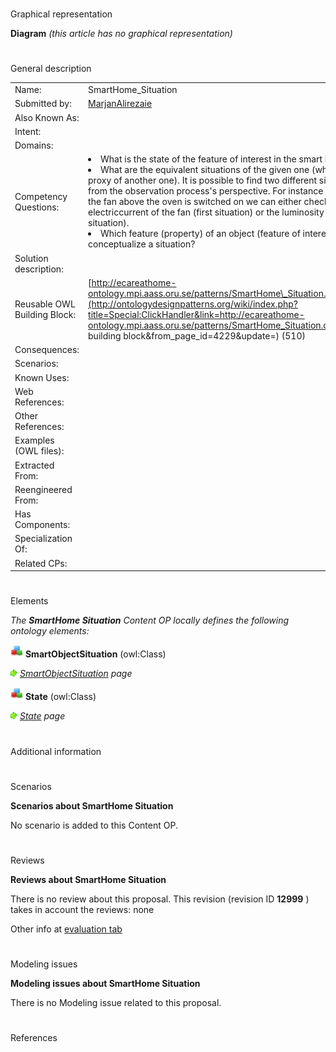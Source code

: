 # 

 Graphical representation



__Diagram__ 
_(this article has no graphical representation)_ 




# 

 General description




|  |  |
| --- | --- |
|  Name:  |  SmartHome\_Situation  |
|  Submitted by:  | [MarjanAlirezaie](../User/MarjanAlirezaie "User:MarjanAlirezaie")  |
|  Also Known As:  |  |
|  Intent:  |  |
|  Domains:  |  |
|  Competency Questions:  | <li>       What is the state of the feature of interest in the smart home?      </li><li>       What are the equivalent situations of the given one (which situation is proxy of another one). It is possible to find two different situations equivalent from the observation process's perspective. For instance in order to see if the fan above the oven is switched on we can either check the electriccurrent of the fan (first situation) or the luminosity of its lamp (second situation).      </li><li>       Which feature (property) of an object (feature of interest) is used to conceptualize a situation?      </li> |
|  Solution description:  |  |
|  Reusable OWL Building Block:  | [http://ecareathome-ontology.mpi.aass.oru.se/patterns/SmartHome\_Situation.owl](http://ontologydesignpatterns.org/wiki/index.php?title=Special:ClickHandler&link=http://ecareathome-ontology.mpi.aass.oru.se/patterns/SmartHome_Situation.owl&message=OWL building block&from_page_id=4229&update=)  (510)  |
|  Consequences:  |  |
|  Scenarios:  |  |
|  Known Uses:  |  |
|  Web References:  |  |
|  Other References:  |  |
|  Examples (OWL files):  |  |
|  Extracted From:  |  |
|  Reengineered From:  |  |
|  Has Components:  |  |
|  Specialization Of:  |  |
|  Related CPs:  |  |



  





# 

 Elements



_The
 __SmartHome Situation__ 
 Content OP locally defines the following ontology elements:_ 





[![Class](public/images/thumb/2/27/Class.gif/20px-Class.gif)](../Image/Class.gif "Class")
__SmartObjectSituation__ 
 (owl:Class)
 
[![](public/images/thumb/8/87/ArrowRight.gif/11px-ArrowRight.gif)](../Image/ArrowRight.gif "ArrowRight.gif")
_[SmartObjectSituation](../Submissions/SmartHome_Situation/SmartObjectSituation "Submissions:SmartHome Situation/SmartObjectSituation") 
 page_ 



[![Class](public/images/thumb/2/27/Class.gif/20px-Class.gif)](../Image/Class.gif "Class")
__State__ 
 (owl:Class)
 
[![](public/images/thumb/8/87/ArrowRight.gif/11px-ArrowRight.gif)](../Image/ArrowRight.gif "ArrowRight.gif")
_[State](../Submissions/SmartHome_Situation/State "Submissions:SmartHome Situation/State") 
 page_ 


# 

 Additional information



# 

 Scenarios




__Scenarios about SmartHome Situation__ 


 No scenario is added to this Content OP.
 




# 

 Reviews




__Reviews about SmartHome Situation__ 


 There is no review about this proposal.
This revision (revision ID
 __12999__ 
 ) takes in account the reviews: none
 



 Other info at
 [evaluation tab](http://ontologydesignpatterns.org/wiki/index.php?title=Submissions:SmartHome_Situation&action=evaluation "http://ontologydesignpatterns.org/wiki/index.php?title=Submissions:SmartHome_Situation&action=evaluation") 





# 

 Modeling issues




__Modeling issues about SmartHome Situation__ 


 There is no Modeling issue related to this proposal.
 




# 

 References